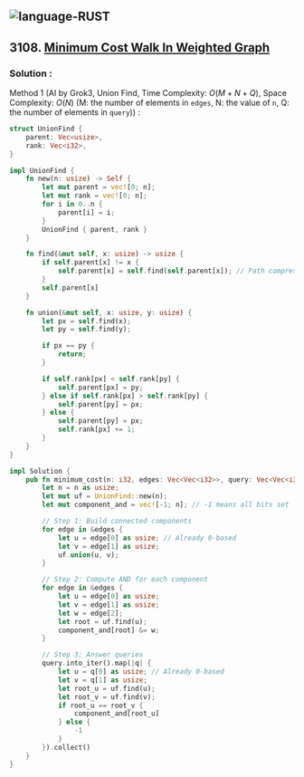 ![language-RUST](https://img.shields.io/badge/RUST-8d4004?style=for-the-badge&logo=RUST)
---

## 3108. [Minimum Cost Walk In Weighted Graph](https://leetcode.com/problems/minimum-cost-walk-in-weighted-graph)

### Solution :

Method 1 (AI by Grok3, Union Find, Time Complexity: $O(M+N+Q)$, Space Complexity: $O(N)$ (M: the number of elements in `edges`, N: the value of `n`, Q: the number of elements in `query`)) :
```rust
struct UnionFind {
    parent: Vec<usize>,
    rank: Vec<i32>,
}

impl UnionFind {
    fn new(n: usize) -> Self {
        let mut parent = vec![0; n];
        let mut rank = vec![0; n];
        for i in 0..n {
            parent[i] = i;
        }
        UnionFind { parent, rank }
    }

    fn find(&mut self, x: usize) -> usize {
        if self.parent[x] != x {
            self.parent[x] = self.find(self.parent[x]); // Path compression
        }
        self.parent[x]
    }

    fn union(&mut self, x: usize, y: usize) {
        let px = self.find(x);
        let py = self.find(y);

        if px == py {
            return;
        }

        if self.rank[px] < self.rank[py] {
            self.parent[px] = py;
        } else if self.rank[px] > self.rank[py] {
            self.parent[py] = px;
        } else {
            self.parent[py] = px;
            self.rank[px] += 1;
        }
    }
}

impl Solution {
    pub fn minimum_cost(n: i32, edges: Vec<Vec<i32>>, query: Vec<Vec<i32>>) -> Vec<i32> {
        let n = n as usize;
        let mut uf = UnionFind::new(n);
        let mut component_and = vec![-1; n]; // -1 means all bits set

        // Step 1: Build connected components
        for edge in &edges {
            let u = edge[0] as usize; // Already 0-based
            let v = edge[1] as usize;
            uf.union(u, v);
        }

        // Step 2: Compute AND for each component
        for edge in &edges {
            let u = edge[0] as usize;
            let v = edge[1] as usize;
            let w = edge[2];
            let root = uf.find(u);
            component_and[root] &= w;
        }

        // Step 3: Answer queries
        query.into_iter().map(|q| {
            let u = q[0] as usize; // Already 0-based
            let v = q[1] as usize;
            let root_u = uf.find(u);
            let root_v = uf.find(v);
            if root_u == root_v {
                component_and[root_u]
            } else {
                -1
            }
        }).collect()
    }
}
````
